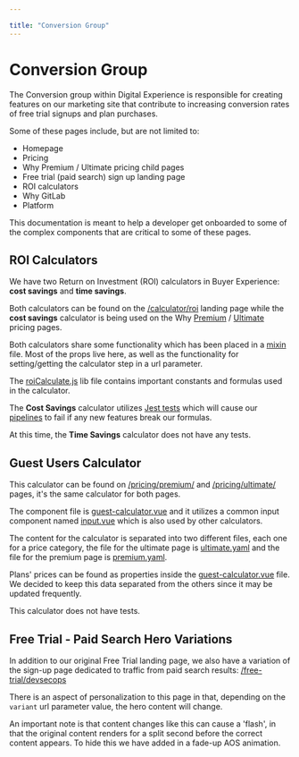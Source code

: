 ```yaml
---

title: "Conversion Group"
---
```







  

# Conversion Group

The Conversion group within Digital Experience is responsible for creating features on our marketing site that contribute to increasing conversion rates of free trial signups and plan purchases.

Some of these pages include, but are not limited to:

- Homepage
- Pricing
- Why Premium / Ultimate pricing child pages
- Free trial (paid search) sign up landing page
- ROI calculators
- Why GitLab
- Platform

This documentation is meant to help a developer get onboarded to some of the complex components that are critical to some of these pages.

## ROI Calculators

We have two Return on Investment (ROI) calculators in Buyer Experience: **cost savings** and **time savings**.

Both calculators can be found on the [/calculator/roi](https://about.gitlab.com/calculator/roi/) landing page while the **cost savings** calculator is being used on the Why [Premium](https://about.gitlab.com/pricing/premium/) / [Ultimate](https://about.gitlab.com/pricing/ultimate/) pricing pages.

Both calculators share some functionality which has been placed in a [mixin](https://gitlab.com/gitlab-com/marketing/digital-experience/buyer-experience/-/blob/main/mixins/roi-calculators.mixin.ts) file. Most of the props live here, as well as the functionality for setting/getting the calculator step in a url parameter.

The [roiCalculate.js](https://gitlab.com/gitlab-com/marketing/digital-experience/buyer-experience/-/blob/main/lib/roiCalculate.js) lib file contains important constants and formulas used in the calculator.

The **Cost Savings** calculator utilizes [Jest tests](https://gitlab.com/gitlab-com/marketing/digital-experience/buyer-experience/-/blob/main/test/calculate.test.js) which will cause our [pipelines](https://gitlab.com/gitlab-com/marketing/digital-experience/buyer-experience/-/blob/main/.gitlab-ci.yml#L160) to fail if any new features break our formulas.

At this time, the **Time Savings** calculator does not have any tests.

## Guest Users Calculator

This calculator can be found on [/pricing/premium/](https://about.gitlab.com/pricing/premium/) and [/pricing/ultimate/](https://about.gitlab.com/pricing/ultimate/) pages, it's the same calculator for both pages.

The component file is [guest-calculator.vue](https://gitlab.com/gitlab-com/marketing/digital-experience/buyer-experience/-/blob/main/components/pricing/plans/guest-calculator.vue) and it utilizes a common input component named [input.vue](https://gitlab.com/gitlab-com/marketing/digital-experience/buyer-experience/-/blob/main/components/calculator/input.vue) which is also used by other calculators.

The content for the calculator is separated into two different files, each one for a price category, the file for the ultimate page is [ultimate.yaml](https://gitlab.com/gitlab-com/marketing/digital-experience/buyer-experience/-/blob/main/content/pricing/ultimate.yml) and the file for the premium page is [premium.yaml](https://gitlab.com/gitlab-com/marketing/digital-experience/buyer-experience/-/blob/main/content/pricing/premium.yml).

Plans' prices can be found as properties inside the [guest-calculator.vue](https://gitlab.com/gitlab-com/marketing/digital-experience/buyer-experience/-/blob/main/components/pricing/plans/guest-calculator.vue) file. We decided to keep this data separated from the others since it may be updated frequently.

This calculator does not have tests.

## Free Trial - Paid Search Hero Variations

In addition to our original Free Trial landing page, we also have a variation of the sign-up page dedicated to traffic from paid search results: [/free-trial/devsecops](https://about.gitlab.com/free-trial/devsecops/)

There is an aspect of personalization to this page in that, depending on the `variant` url parameter value, the hero content will change.

An important note is that content changes like this can cause a 'flash', in that the original content renders for a split second before the correct content appears. To hide this we have added in a fade-up AOS animation.
